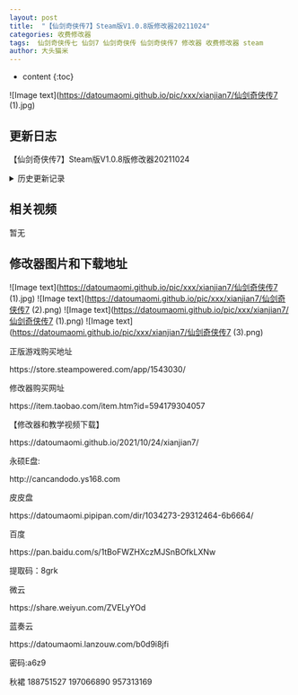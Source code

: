 ```yaml
---
layout: post
title:  "【仙剑奇侠传7】Steam版V1.0.8版修改器20211024"
categories: 收费修改器
tags:  仙剑奇侠传七 仙剑7 仙剑奇侠传 仙剑奇侠传7 修改器 收费修改器 steam
author: 大头猫米
---
```


* content
{:toc}

![Image text](https://datoumaomi.github.io/pic/xxx/xianjian7/仙剑奇侠传7 (1).jpg)

##  更新日志

【仙剑奇侠传7】Steam版V1.0.8版修改器20211024





<details>
<summary>历史更新记录</summary><p></p>
【仙剑奇侠传7】Steam版V1.0.8版修改器20211024
</details>


  
  

## 相关视频
暂无

## 修改器图片和下载地址

![Image text](https://datoumaomi.github.io/pic/xxx/xianjian7/仙剑奇侠传7 (1).jpg)
![Image text](https://datoumaomi.github.io/pic/xxx/xianjian7/仙剑奇侠传7 (2).png)
![Image text](https://datoumaomi.github.io/pic/xxx/xianjian7/仙剑奇侠传7 (1).png)
![Image text](https://datoumaomi.github.io/pic/xxx/xianjian7/仙剑奇侠传7 (3).png)



<p>正版游戏购买地址</p>
https://store.steampowered.com/app/1543030/
<p></p>
修改器购买网址<p></p>
https://item.taobao.com/item.htm?id=594179304057
<p></p>
【修改器和教学视频下载】
<p></p>
https://datoumaomi.github.io/2021/10/24/xianjian7/
<p></p>

永硕E盘:
<p></p>
http://cancandodo.ys168.com
<p></p>
皮皮盘
<p></p>
https://datoumaomi.pipipan.com/dir/1034273-29312464-6b6664/
<p></p>
百度
<p></p>
https://pan.baidu.com/s/1tBoFWZHXczMJSnBOfkLXNw 
<p></p>
提取码：8grk
<p></p>
微云
<p></p>
https://share.weiyun.com/ZVELyYOd
<p></p>
蓝奏云<p></p>
https://datoumaomi.lanzouw.com/b0d9i8jfi
<p></p>
密码:a6z9
<p></p>
<p>秋裙 188751527 197066890 957313169</p>


